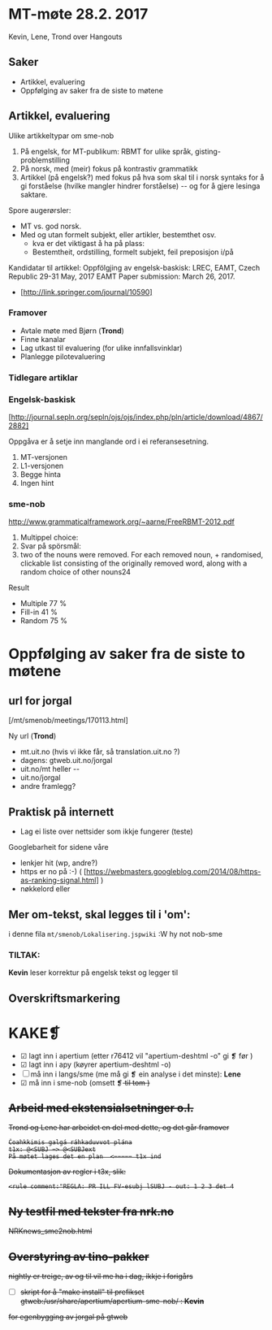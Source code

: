 # MT-møte 28.2. 2017

Kevin, Lene, Trond over Hangouts

## Saker

* Artikkel, evaluering
* Oppfølging av saker fra de siste to møtene

## Artikkel, evaluering

Ulike artikkeltypar om sme-nob

1. På engelsk, for MT-publikum: RBMT for ulike språk, gisting-problemstilling
1. På norsk, med (meir) fokus på kontrastiv grammatikk
1. Artikkel (på engelsk?) med fokus på hva som skal til i norsk syntaks for å gi forståelse (hvilke mangler hindrer forståelse) -- og for å gjere lesinga saktare.

Spore augerørsler:

* MT vs. god norsk.
* Med og utan formelt subjekt, eller artikler, bestemthet osv.
    - kva er det viktigast å ha på plass:
    - Bestemtheit, ordstilling, formelt subjekt, feil preposisjon i/på

Kandidatar til artikkel:
Oppfölgjing av engelsk-baskisk: LREC, EAMT,
Czech Republic 29-31 May, 2017
EAMT Paper submission: March 26, 2017.

* [http://link.springer.com/journal/10590]

### Framover

* Avtale møte med Bjørn (**Trond**)
* Finne kanalar
* Lag utkast til evaluering (for ulike innfallsvinklar)
* Planlegge pilotevaluering

### Tidlegare artiklar

### Engelsk-baskisk

[http://journal.sepln.org/sepln/ojs/ojs/index.php/pln/article/download/4867/2882]

Oppgåva er å setje inn manglande ord i ei referansesetning.

1. MT-versjonen
1. L1-versjonen
1. Begge hinta
1. Ingen hint


### sme-nob
http://www.grammaticalframework.org/~aarne/FreeRBMT-2012.pdf

1. Multippel choice:
1. Svar på spörsmål:
1. two of the nouns were removed. For each removed noun, + randomised, clickable list consisting of the originally removed word, along with a random choice of other nouns24

Result

* Multiple 77 %
* Fill-in  41 %
* Random 75 %

# Oppfølging av saker fra de siste to møtene

## url for jorgal

[/mt/smenob/meetings/170113.html]

Ny url (**Trond**)

* mt.uit.no (hvis vi ikke får, så translation.uit.no ?)
* dagens: gtweb.uit.no/jorgal
* uit.no/mt heller --
* uit.no/jorgal
* andre framlegg?

## Praktisk på internett

* Lag ei liste over nettsider som ikkje fungerer (teste)

Googlebarheit for sidene våre
* lenkjer hit (wp, andre?)
* https er no på :-) ( [https://webmasters.googleblog.com/2014/08/https-as-ranking-signal.html] )
* nøkkelord eller

## Mer om-tekst, skal legges til i 'om':
i denne fila `mt/smenob/Lokalisering.jspwiki` :W hy not nob-sme

### TILTAK:
**Kevin** leser korrektur på engelsk tekst og legger til

## Overskriftsmarkering

<h1>KAKE❡</h1>

* ☑ lagt inn i apertium (etter r76412 vil "apertium-deshtml -o" gi ❡ før </h1>)
* ☑ lagt inn i apy (køyrer apertium-deshtml -o)
* ☐ må inn i langs/sme (me må gi ❡ ein analyse i det minste): **Lene**
* ☑ må inn i sme-nob (omsett <l>❡<s n="sent"/></l>  til tom <r>)

##  Arbeid med ekstensialsetninger o.l.
Trond og Lene har arbeidet en del med dette, og det går framover

```
Čoahkkimis galgá ráhkaduvvot plána
t1x: @<SUBJ => @<SUBJext
På møtet lages det en plan  <===== t1x ind
```

Dokumentasjon av regler i t3x, slik:
```
<rule comment:"REGLA: PR ILL FV-esubj lSUBJ - out: 1 2 3 det 4
```

##  Ny testfil med tekster fra nrk.no

NRKnews_sme2nob.html

##  Overstyring av tino-pakker

nightly er treige, av og til vil me ha i dag, ikkje i forigårs
* ☐ skript for å "make install" til prefikset gtweb:/usr/share/apertium/apertium-sme-nob/ : **Kevin**

for egenbygging av jorgal på gtweb
